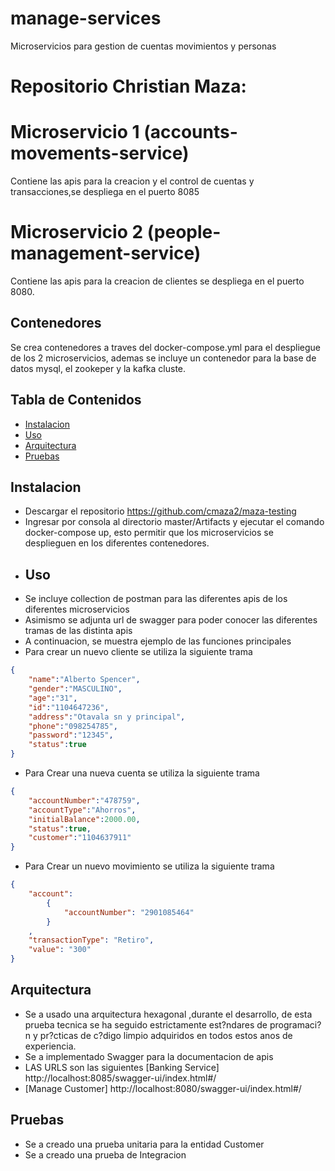 # manage-services
 Microservicios para gestion de cuentas movimientos y personas
# Repositorio Christian Maza:

# Microservicio 1 (accounts-movements-service)
Contiene las apis para la creacion y el control de cuentas y transacciones,se despliega en el puerto 8085
# Microservicio 2 (people-management-service)
Contiene las apis para la creacion de clientes se despliega en el puerto 8080.


## Contenedores
Se crea contenedores a traves del docker-compose.yml para el despliegue de los 2 microservicios, ademas se incluye un contenedor para la base de datos mysql, el zookeper y la kafka cluste.

## Tabla de Contenidos
- [Instalacion](#instalaci?n)
- [Uso](#uso)
- [Arquitectura](#arquitectura)
- [Pruebas](#pruebas)

## Instalacion
- Descargar el repositorio https://github.com/cmaza2/maza-testing
- Ingresar por consola al directorio master/Artifacts y ejecutar el comando docker-compose up, esto permitir que los microservicios se desplieguen en los diferentes contenedores.
- ## Uso
- Se incluye collection de postman para las diferentes apis de los diferentes microservicios
- Asimismo se adjunta url de swagger para poder conocer las diferentes tramas de las distinta apis
- A continuacion, se muestra ejemplo de las funciones principales
- Para crear un nuevo cliente se utiliza la siguiente trama

```json
{
    "name":"Alberto Spencer",
    "gender":"MASCULINO",
    "age":"31",
    "id":"1104647236",
    "address":"Otavala sn y principal",
    "phone":"098254785",
    "password":"12345",
    "status":true
}
```
- Para Crear una nueva cuenta se utiliza la siguiente trama
```json
{
    "accountNumber":"478759",
    "accountType":"Ahorros",
    "initialBalance":2000.00,
    "status":true,
    "customer":"1104637911"
}
```
- Para Crear un nuevo movimiento se utiliza la siguiente trama
```json
{
    "account": 
        {
            "accountNumber": "2901085464"
        }
    ,
    "transactionType": "Retiro",
    "value": "300"
}
```
## Arquitectura
- Se a usado una arquitectura hexagonal ,durante el desarrollo, de esta prueba tecnica se ha seguido estrictamente est?ndares de programaci?n y pr?cticas de c?digo limpio adquiridos en todos estos anos de experiencia.
- Se a implementado Swagger para la documentacion de apis
- LAS URLS son las siguientes
  [Banking Service]
  http://localhost:8085/swagger-ui/index.html#/
- [Manage Customer]
  http://localhost:8080/swagger-ui/index.html#/
## Pruebas
- Se a creado una prueba unitaria para la entidad Customer
- Se a creado una prueba de Integracion
